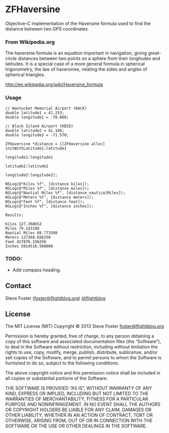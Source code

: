 # ZFHaversine #

Objective-C implementation of the Haversine formula used to find the distance between two GPS coordinates. 

### From Wikipedia.org ###
The haversine formula is an equation important in navigation, giving great-circle distances between two 
points on a sphere from their longitudes and latitudes. It is a special case of a more general formula 
in spherical trigonometry, the law of haversines, relating the sides and angles of spherical triangles.

http://en.wikipedia.org/wiki/Haversine_formula

### Usage ###

    // Nantucket Memorial Airport (KACK)
    double latitude1 = 41.253;
    double longitude1 = -70.060;
    
    // Block Island Airport (KBID)
    double latitude2 = 41.168;
    double longitude2 = -71.578;
    
    ZFHaversine *distance = [[ZFHaversine alloc] initWithLatitude1:latitude1
                                                        longitude1:longitude1
                                                         latitude2:latitude2
                                                        longitude2:longitude2];
    
    NSLog(@"Kilos %f", [distance kilos]);
    NSLog(@"Miles %f", [distance miles]);
    NSLog(@"Nautial Miles %f", [distance nauticalMiles]);
    NSLog(@"Meters %f", [distance meters]);
    NSLog(@"Feet %f", [distance feet]);
    NSLog(@"Inches %f", [distance inches]);

    Results:
	
    Kilos 127.368652
    Miles 79.143188
    Nautial Miles 68.773598
    Meters 127368.656250
    Feet 417876.156250
    Inches 5014516.500000

### TODO:

* Add compass heading.

## Contact

Steve Foster (foster@flightblog.org)
[@flightblog](http://twitter.com/flightblog)

## License

The MIT License (MIT)
Copyright © 2013 Steve Foster <foster@flightblog.org>

Permission is hereby granted, free of charge, to any person obtaining a copy of this software and associated documentation files (the “Software”), to deal in the Software without restriction, including without limitation the rights to use, copy, modify, merge, publish, distribute, sublicense, and/or sell copies of the Software, and to permit persons to whom the Software is furnished to do so, subject to the following conditions:

The above copyright notice and this permission notice shall be included in all copies or substantial portions of the Software.

THE SOFTWARE IS PROVIDED “AS IS”, WITHOUT WARRANTY OF ANY KIND, EXPRESS OR IMPLIED, INCLUDING BUT NOT LIMITED TO THE WARRANTIES OF MERCHANTABILITY, FITNESS FOR A PARTICULAR PURPOSE AND NONINFRINGEMENT. IN NO EVENT SHALL THE AUTHORS OR COPYRIGHT HOLDERS BE LIABLE FOR ANY CLAIM, DAMAGES OR OTHER LIABILITY, WHETHER IN AN ACTION OF CONTRACT, TORT OR OTHERWISE, ARISING FROM, OUT OF OR IN CONNECTION WITH THE SOFTWARE OR THE USE OR OTHER DEALINGS IN THE SOFTWARE.

